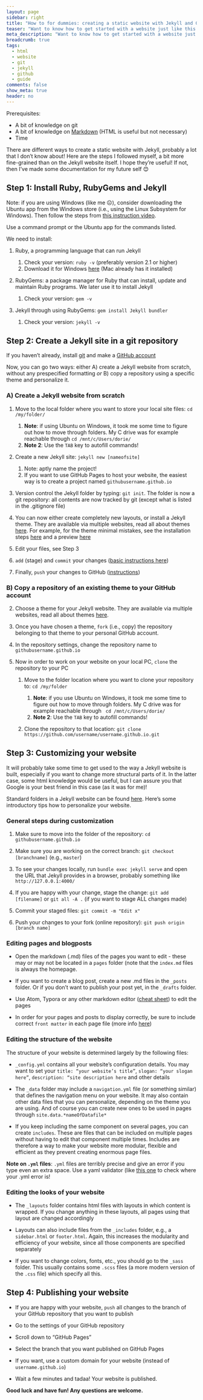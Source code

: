 ```yaml
---
layout: page
sidebar: right
title: "How to for dummies: creating a static website with Jekyll and GitHub Pages"
teaser: "Want to know how to get started with a website just like this one? Follow the steps described here!"
meta_description: "Want to know how to get started with a website just like this one? Follow the steps described here!"
breadcrumb: true
tags:
  - html
  - website
  - git
  - jekyll
  - github
  - guide
comments: false
show_meta: true
header: no
---
```


Prerequisites:

- A bit of knowledge on git
- A bit of knowledge on [Markdown](https://www.markdownguide.org/getting-started/) (HTML is useful but not necessary)
- Time

There are different ways to create a static website with Jekyll, probably a lot that I don’t know about! Here are the steps I followed myself, a bit more fine-grained than on the Jekyll website itself. I hope they’re useful! If not, then I’ve made some documentation for my future self 😊

## Step 1: Install Ruby, RubyGems and Jekyll

Note: if you are using Windows (like me ☹), consider downloading the Ubuntu app from the Windows store (i.e., using the Linux Subsystem for Windows). Then follow the steps from [this instruction video](https://www.youtube.com/watch?v=LfP7Y9Ja6Qc&list=PLLAZ4kZ9dFpOPV5C5Ay0pHaa0RJFhcmcB&index=3).

Use a command prompt or the Ubuntu app for the commands listed.

We need to install:

1. Ruby, a programming language that can run Jekyll

   1. Check your version: `ruby -v` (preferably version 2.1 or higher)
   2. Download it for Windows [here](https://rubyinstaller.org/downloads/) (Mac already has it installed)

2. RubyGems: a package manager for Ruby that can install, update and maintain Ruby programs. We later use it to install Jekyll

   1. Check your version: `gem -v`

3. Jekyll through using RubyGems: `gem install Jekyll bundler`
   1. Check your version: `jekyll -v`

## Step 2: Create a Jekyll site in a git repository

If you haven’t already, install [git](https://git-scm.com/book/en/v2/Getting-Started-Installing-Git) and make a [GitHub account](https://github.com/join)

Now, you can go two ways: either A) create a Jekyll website from scratch, without any prespecified formatting _or_ B) copy a repository using a specific theme and personalize it.

### A) Create a Jekyll website from scratch

1. Move to the local folder where you want to store your local site files: `cd /my/folder/`

   1. **Note**: if using Ubuntu on Windows, it took me some time to figure out how to move through folders. My C drive was for example reachable through `cd /mnt/c/Users/dorie/`
   2. **Note 2**: Use the `TAB` key to autofill commands!

2. Create a new Jekyll site: `jekyll new [nameofsite]`

   1. Note: aptly name the project!
   2. If you want to use GitHub Pages to host your website, the easiest way is to create a project named `githubusername.github.io`

3. Version control the Jekyll folder by typing: `git init`. The folder is now a git repository: all contents are now tracked by git (except what is listed in the .gitignore file)

4. You can now either create completely new layouts, or install a Jekyll theme. They are available via multiple websites, read all about themes [here](https://jekyllrb.com/docs/themes/). For example, for the theme minimal mistakes, see the installation steps [here](https://github.com/mmistakes/minimal-mistakes#installation) and a preview [here](https://mmistakes.github.io/minimal-mistakes/)

5. Edit your files, see Step 3

6. `add` (stage) and `commit` your changes ([basic instructions here](https://rubygarage.org/blog/most-basic-git-commands-with-examples))

7. Finally, `push` your changes to GitHub ([instructions](https://docs.github.com/en/github/importing-your-projects-to-github/adding-an-existing-project-to-github-using-the-command-line))

### B) Copy a repository of an existing theme to your GitHub account

2. Choose a theme for your Jekyll website. They are available via multiple websites, read all about themes [here](https://jekyllrb.com/docs/themes/).

3. Once you have chosen a theme, `fork` (i.e., copy) the repository belonging to that theme to your personal GitHub account.

4. In the repository settings, change the repository name to `githubusername.github.io`

5. Now in order to work on your website on your local PC, `clone` the repository to your PC

   1. Move to the folder location where you want to clone your repository to: `cd /my/folder`

      1. **Note**: if you use Ubuntu on Windows, it took me some time to figure out how to move through folders. My C drive was for example reachable through ` cd /mnt/c/Users/dorie/`
      2. **Note 2**: Use the `TAB` key to autofill commands!

   2. Clone the repository to that location: `git clone https://github.com/username/username.github.io.git`

## Step 3: Customizing your website

It will probably take some time to get used to the way a Jekyll website is built, especially if you want to change more structural parts of it. In the latter case, some html knowledge would be useful, but I can assure you that Google is your best friend in this case (as it was for me)!

Standard folders in a Jekyll website can be found [here](https://jekyllrb.com/docs/structure/). Here’s some introductory tips how to personalize your website.

### General steps during customization

1. Make sure to move into the folder of the repository: `cd githubusername.github.io`

2. Make sure you are working on the correct branch: `git checkout [branchname]` (e.g., `master`)

3. To see your changes locally, run `bundle exec jekyll serve` and open the URL that Jekyll provides in a browser, probably something like `http://127.0.0.1:4000/`

4. If you are happy with your change, stage the change: `git add [filename]` or `git all -A .` (if you want to stage ALL changes made)

5. Commit your staged files: `git commit -m "Edit x"`

6. Push your changes to your fork (online repository): `git push origin [branch name]`

### Editing pages and blogposts

- Open the markdown (.md) files of the pages you want to edit - these may or may not be located in a `pages` folder (note that the `index.md` files is always the homepage.

- If you want to create a blog post, create a new .md files in the `_posts` folder. Or if you don’t want to publish your post yet, in the `_drafts` folder.

- Use Atom, Typora or any other markdown editor ([cheat sheet](https://www.markdownguide.org/cheat-sheet/)) to edit the pages

- In order for your pages and posts to display correctly, be sure to include correct `front matter` in each page file (more info [here](https://jekyllrb.com/docs/front-matter/))

### Editing the structure of the website

The structure of your website is determined largely by the following files:

- `_config.yml` contains all your website’s configuration details. You may want to set your `title: “your website’s title”`, `slogan: “your slogan here”`, `description: “site description here` and other details

- The `_data` folder may include a `navigation.yml` file (or something similar) that defines the navigation menu on your website. It may also contain other data files that you can personalize, depending on the theme you are using. And of course you can create new ones to be used in pages through `site.data.*nameOfDatafile*`

- If you keep including the same component on several pages, you can create `includes`. These are files that can be included on multiple pages without having to edit that component multiple times. Includes are therefore a way to make your website more modular, flexible and efficient as they prevent creating enormous page files.

**Note on `.yml` files**: `.yml` files are terribly precise and give an error if you type even an extra space. Use a yaml validator (like [this one](http://www.yamllint.com/) to check where your .yml error is!

### Editing the looks of your website

- The `_layouts` folder contains html files with layouts in which content is wrapped. If you change anything in these layouts, all pages using that layout are changed accordingly

- Layouts can also include files from the `_includes` folder, e.g., a `sidebar.html` or `footer.html`. Again, this increases the modularity and efficiency of your website, since all those components are specified separately

- If you want to change colors, fonts, etc., you should go to the `_sass` folder. This usually contains some `.scss` files (a more modern version of the `.css` file) which specify all this.

## Step 4: Publishing your website

- If you are happy with your website, `push` all changes to the branch of your GitHub repository that you want to publish

- Go to the settings of your GitHub repository

- Scroll down to “GitHub Pages”

- Select the branch that you want published on GitHub Pages

- If you want, use a custom domain for your website (instead of `username.github.io`)

- Wait a few minutes and tadaa! Your website is published.

**Good luck and have fun! Any questions are welcome.**
